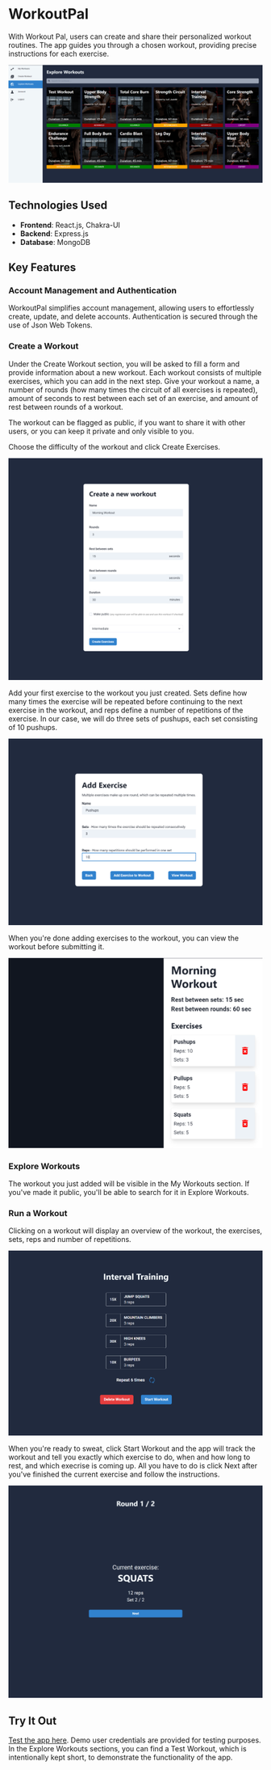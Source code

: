 # WorkoutPal

With Workout Pal, users can create and share their personalized workout routines. The app guides you through a chosen workout, providing precise instructions for each exercise.

![Explore workouts](./readme-images/explore.png)

## Technologies Used

- **Frontend**: React.js, Chakra-UI
- **Backend**: Express.js
- **Database**: MongoDB

## Key Features

### Account Management and Authentication

WorkoutPal simplifies account management, allowing users to effortlessly create, update, and delete accounts. Authentication is secured through the use of Json Web Tokens.

### Create a Workout

Under the Create Workout section, you will be asked to fill a form and provide information about a new workout. Each workout consists of multiple exercises, which you can add in the next step. Give your workout a name, a number of rounds (how many times the circuit of all exercises is repeated), amount of seconds to rest between each set of an exercise, and amount of rest between rounds of a workout. 

The workout can be flagged as public, if you want to share it with other users, or you can keep it private and only visible to you.

Choose the difficulty of the workout and click Create Exercises.

![Create workout](./readme-images/create-workout.png)

Add your first exercise to the workout you just created. Sets define how many times the exercise will be repeated before continuing to the next exercise in the workout, and reps define a number of repetitions of the exercise. In our case, we will do three sets of pushups, each set consisting of 10 pushups.

![Add exercise](./readme-images/add-exercise.png)

When you're done adding exercises to the workout, you can view the workout before submitting it.

![View workout](./readme-images/view-workout.png)

### Explore Workouts

The workout you just added will be visible in the My Workouts section. If you've made it public, you'll be able to search for it in Explore Workouts.

### Run a Workout

Clicking on a workout will display an overview of the workout, the exercises, sets, reps and number of repetitions. 

![Run workout](./readme-images/run-workout.png)

When you're ready to sweat, click Start Workout and the app will track the workout and tell you exactly which exercise to do, when and how long to rest, and which execrise is coming up. All you have to do is click Next after you've finished the current exercise and follow the instructions.

![Workout](./readme-images/instructions.png)

## Try It Out
[Test the app here](https://workout-pal-af.netlify.app/). Demo user credentials are provided for testing purposes. In the Explore Workouts sections, you can find a Test Workout, which is intentionally kept short, to demonstrate the functionality of the app.